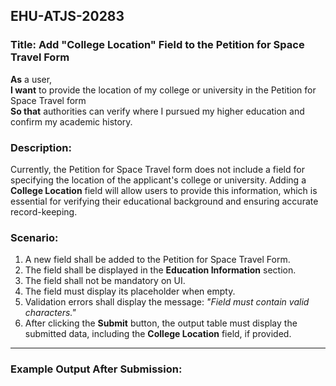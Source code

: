 ## EHU-ATJS-20283

### Title: Add "College Location" Field to the Petition for Space Travel Form

**As** a user,  
**I want** to provide the location of my college or university in the Petition for Space Travel form  
**So that** authorities can verify where I pursued my higher education and confirm my academic history.

### Description:
Currently, the Petition for Space Travel form does not include a field for specifying the location of the applicant's college or university. Adding a **College Location** field will allow users to provide this information, which is essential for verifying their educational background and ensuring accurate record-keeping.

### Scenario:
1. A new field shall be added to the Petition for Space Travel Form.
2. The field shall be displayed in the **Education Information** section.
3. The field shall not be mandatory on UI.
4. The field must display its placeholder when empty.
5. Validation errors shall display the message: *"Field must contain valid characters."*
6. After clicking the **Submit** button, the output table must display the submitted data, including the **College Location** field, if provided.

---

### Example Output After Submission:

